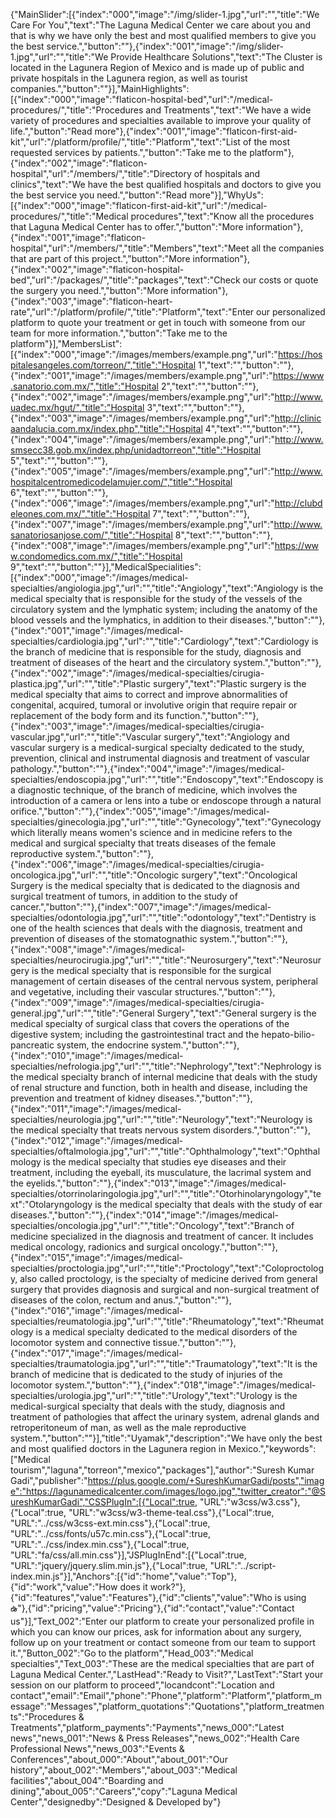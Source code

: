 ﻿{"MainSlider":[{"index":"000","image":"/img/slider-1.jpg","url":"","title":"We Care For You","text":"The Laguna Medical Center we care about you and that is why we have only the best and most qualified members to give you the best service.","button":""},{"index":"001","image":"/img/slider-1.jpg","url":"","title":"We Provide Healthcare Solutions","text":"The Cluster is located in the Lagunera Region of Mexico and is made up of public and private hospitals in the Lagunera region, as well as tourist companies.","button":""}],"MainHighlights":[{"index":"000","image":"flaticon-hospital-bed","url":"/medical-procedures/","title":"Procedures and Treatments","text":"We have a wide variety of procedures and specialties available to improve your quality of life.","button":"Read more"},{"index":"001","image":"flaticon-first-aid-kit","url":"/platform/profile/","title":"Platform","text":"List of the most requested services by patients.","button":"Take me to the platform"},{"index":"002","image":"flaticon-hospital","url":"/members/","title":"Directory of hospitals and clinics","text":"We have the best qualified hospitals and doctors to give you the best service you need.","button":"Read more"}],"WhyUs":[{"index":"000","image":"flaticon-first-aid-kit","url":"/medical-procedures/","title":"Medical procedures","text":"Know all the procedures that Laguna Medical Center has to offer.","button":"More information"},{"index":"001","image":"flaticon-hospital","url":"/members/","title":"Members","text":"Meet all the companies that are part of this project.","button":"More information"},{"index":"002","image":"flaticon-hospital-bed","url":"/packages/","title":"packages","text":"Check our costs or quote the surgery you need.","button":"More information"},{"index":"003","image":"flaticon-heart-rate","url":"/platform/profile/","title":"Platform","text":"Enter our personalized platform to quote your treatment or get in touch with someone from our team for more information.","button":"Take me to the platform"}],"MembersList":[{"index":"000","image":"/images/members/example.png","url":"https://hospitalesangeles.com/torreon/","title":"Hospital 1","text":"","button":""},{"index":"001","image":"/images/members/example.png","url":"https://www.sanatorio.com.mx/","title":"Hospital 2","text":"","button":""},{"index":"002","image":"/images/members/example.png","url":"http://www.uadec.mx/hgut/","title":"Hospital 3","text":"","button":""},{"index":"003","image":"/images/members/example.png","url":"http://clinicaandalucia.com.mx/index.php","title":"Hospital 4","text":"","button":""},{"index":"004","image":"/images/members/example.png","url":"http://www.smsecc38.gob.mx/index.php/unidadtorreon","title":"Hospital 5","text":"","button":""},{"index":"005","image":"/images/members/example.png","url":"http://www.hospitalcentromedicodelamujer.com/","title":"Hospital 6","text":"","button":""},{"index":"006","image":"/images/members/example.png","url":"http://clubdeleones.com.mx/","title":"Hospital 7","text":"","button":""},{"index":"007","image":"/images/members/example.png","url":"http://www.sanatoriosanjose.com/","title":"Hospital 8","text":"","button":""},{"index":"008","image":"/images/members/example.png","url":"https://www.condomedics.com.mx/","title":"Hospital 9","text":"","button":""}],"MedicalSpecialities":[{"index":"000","image":"/images/medical-specialties/angiologia.jpg","url":"","title":"Angiology","text":"Angiology is the medical specialty that is responsible for the study of the vessels of the circulatory system and the lymphatic system; including the anatomy of the blood vessels and the lymphatics, in addition to their diseases.","button":""},{"index":"001","image":"/images/medical-specialties/cardiologia.jpg","url":"","title":"Cardiology","text":"Cardiology is the branch of medicine that is responsible for the study, diagnosis and treatment of diseases of the heart and the circulatory system.","button":""},{"index":"002","image":"/images/medical-specialties/cirugia-plastica.jpg","url":"","title":"Plastic surgery","text":"Plastic surgery is the medical specialty that aims to correct and improve abnormalities of congenital, acquired, tumoral or involutive origin that require repair or replacement of the body form and its function.","button":""},{"index":"003","image":"/images/medical-specialties/cirugia-vascular.jpg","url":"","title":"Vascular surgery","text":"Angiology and vascular surgery is a medical-surgical specialty dedicated to the study, prevention, clinical and instrumental diagnosis and treatment of vascular pathology.","button":""},{"index":"004","image":"/images/medical-specialties/endoscopia.jpg","url":"","title":"Endoscopy","text":"Endoscopy is a diagnostic technique, of the branch of medicine, which involves the introduction of a camera or lens into a tube or endoscope through a natural orifice.","button":""},{"index":"005","image":"/images/medical-specialties/ginecologia.jpg","url":"","title":"Gynecology","text":"Gynecology which literally means women's science and in medicine refers to the medical and surgical specialty that treats diseases of the female reproductive system.","button":""},{"index":"006","image":"/images/medical-specialties/cirugia-oncologica.jpg","url":"","title":"Oncologic surgery","text":"Oncological Surgery is the medical specialty that is dedicated to the diagnosis and surgical treatment of tumors, in addition to the study of cancer.","button":""},{"index":"007","image":"/images/medical-specialties/odontologia.jpg","url":"","title":"odontology","text":"Dentistry is one of the health sciences that deals with the diagnosis, treatment and prevention of diseases of the stomatognathic system.","button":""},{"index":"008","image":"/images/medical-specialties/neurocirugia.jpg","url":"","title":"Neurosurgery","text":"Neurosurgery is the medical specialty that is responsible for the surgical management of certain diseases of the central nervous system, peripheral and vegetative, including their vascular structures.","button":""},{"index":"009","image":"/images/medical-specialties/cirugia-general.jpg","url":"","title":"General Surgery","text":"General surgery is the medical specialty of surgical class that covers the operations of the digestive system; including the gastrointestinal tract and the hepato-bilio-pancreatic system, the endocrine system.","button":""},{"index":"010","image":"/images/medical-specialties/nefrologia.jpg","url":"","title":"Nephrology","text":"Nephrology is the medical specialty branch of internal medicine that deals with the study of renal structure and function, both in health and disease, including the prevention and treatment of kidney diseases.","button":""},{"index":"011","image":"/images/medical-specialties/neurologia.jpg","url":"","title":"Neurology","text":"Neurology is the medical specialty that treats nervous system disorders.","button":""},{"index":"012","image":"/images/medical-specialties/oftalmologia.jpg","url":"","title":"Ophthalmology","text":"Ophthalmology is the medical specialty that studies eye diseases and their treatment, including the eyeball, its musculature, the lacrimal system and the eyelids.","button":""},{"index":"013","image":"/images/medical-specialties/otorrinolaringologia.jpg","url":"","title":"Otorhinolaryngology","text":"Otolaryngology is the medical specialty that deals with the study of ear diseases.","button":""},{"index":"014","image":"/images/medical-specialties/oncologia.jpg","url":"","title":"Oncology","text":"Branch of medicine specialized in the diagnosis and treatment of cancer. It includes medical oncology, radionics and surgical oncology.","button":""},{"index":"015","image":"/images/medical-specialties/proctologia.jpg","url":"","title":"Proctology","text":"Coloproctology, also called proctology, is the specialty of medicine derived from general surgery that provides diagnosis and surgical and non-surgical treatment of diseases of the colon, rectum and anus.","button":""},{"index":"016","image":"/images/medical-specialties/reumatologia.jpg","url":"","title":"Rheumatology","text":"Rheumatology is a medical specialty dedicated to the medical disorders of the locomotor system and connective tissue.","button":""},{"index":"017","image":"/images/medical-specialties/traumatologia.jpg","url":"","title":"Traumatology","text":"It is the branch of medicine that is dedicated to the study of injuries of the locomotor system.","button":""},{"index":"018","image":"/images/medical-specialties/urologia.jpg","url":"","title":"Urology","text":"Urology is the medical-surgical specialty that deals with the study, diagnosis and treatment of pathologies that affect the urinary system, adrenal glands and retroperitoneum of man, as well as the male reproductive system.","button":""}],"title":"Uyamak","description":"We have only the best and most qualified doctors in the Lagunera region in Mexico.","keywords":["Medical tourism","laguna","torreon","mexico","packages"],"author":"Suresh Kumar Gadi","publisher":"https://plus.google.com/+SureshKumarGadi/posts","image":"https://lagunamedicalcenter.com/images/logo.jpg","twitter_creator":"@SureshKumarGadi","CSSPlugIn":[{"Local":true, "URL":"w3css/w3.css"},{"Local":true, "URL":"w3css/w3-theme-teal.css"},{"Local":true, "URL":"../css/w3css-ext.min.css"},{"Local":true, "URL":"../css/fonts/u57c.min.css"},{"Local":true, "URL":"../css/index.min.css"},{"Local":true, "URL":"fa/css/all.min.css"}],"JSPlugInEnd":[{"Local":true, "URL":"jquery/jquery.slim.min.js"},{"Local":true, "URL":"../script-index.min.js"}],"Anchors":[{"id":"home","value":"Top"},{"id":"work","value":"How does it work?"},{"id":"features","value":"Features"},{"id":"clients","value":"Who is using ఉ"},{"id":"pricing","value":"Pricing"},{"id":"contact","value":"Contact us"}],"Text_002":"Enter our platform to create your personalized profile in which you can know our prices, ask for information about any surgery, follow up on your treatment or contact someone from our team to support it.","Button_002":"Go to the platform","Head_003":"Medical specialties","Text_003":"These are the medical specialties that are part of Laguna Medical Center.","LastHead":"Ready to Visit?","LastText":"Start your session on our platform to proceed","locandcont":"Location and contact","email":"Email","phone":"Phone","platform":"Platform","platform_message":"Messages","platform_quotations":"Quotations","platform_treatments":"Procedures & Treatments","platform_payments":"Payments","news_000":"Latest news","news_001":"News & Press Releases","news_002":"Health Care Professional News","news_003":"Events & Conferences","about_000":"About","about_001":"Our history","about_002":"Members","about_003":"Medical facilities","about_004":"Boarding and dining","about_005":"Careers","copy":"Laguna Medical Center","designedby":"Designed & Developed by"}